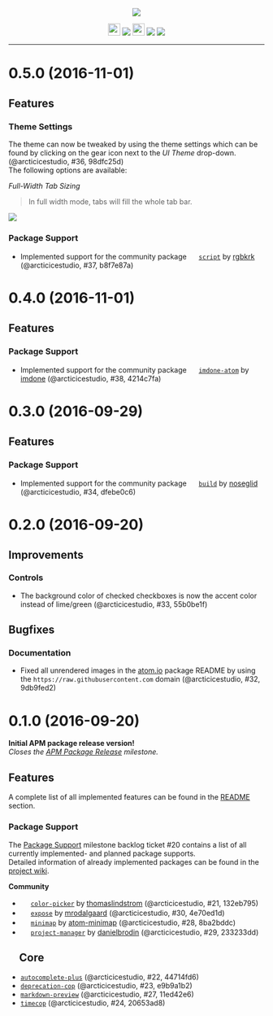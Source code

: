 <p align="center"><img src="https://cdn.rawgit.com/arcticicestudio/nord-atom-ui/develop/assets/nord-atom-ui-banner.svg"/></p>

<p align="center"><img src="https://assets-cdn.github.com/favicon.ico" width=24 height=24/> <a href="https://github.com/arcticicestudio/nord-atom-ui/releases/latest"><img src="https://img.shields.io/github/release/arcticicestudio/nord-atom-ui.svg"/></a> <img src="https://atom.io/favicon.ico" width=24 height=24/> <a href="https://atom.io/themes/nord-atom-ui"><img src="https://img.shields.io/apm/v/nord-atom-ui.svg"/></a> <a href="https://atom.io/themes/nord-atom-ui"><img src="https://img.shields.io/apm/dm/nord-atom-ui.svg"/></a></p>

---

# 0.5.0 (2016-11-01)
## Features
### Theme Settings
The theme can now be tweaked by using the theme settings which can be found by clicking on the gear icon next to the *UI Theme* drop-down. (@arcticicestudio, #36, 98dfc25d)  
The following options are available:

*Full-Width Tab Sizing*
> In full width mode, tabs will fill the whole tab bar.

![](https://cloud.githubusercontent.com/assets/7836623/19620532/ef4ef634-987f-11e6-89bd-5dda9bcade88.png)

### Package Support
  - Implemented support for the community package <img src="https://avatars1.githubusercontent.com/u/836375" width=16 height=16/>  [`script`](https://atom.io/packages/script) by [rgbkrk](https://github.com/rgbkrk) (@arcticicestudio, #37, b8f7e87a)

# 0.4.0 (2016-11-01)
## Features
### Package Support
  - Implemented support for the community package <img src="https://avatars3.githubusercontent.com/u/6087523" width=16 height=16/>  [`imdone-atom`](https://atom.io/packages/imdone-atom) by [imdone](https://github.com/imdone) (@arcticicestudio, #38, 4214c7fa)

# 0.3.0 (2016-09-29)
## Features
### Package Support
  - Implemented support for the community package <img src="https://avatars1.githubusercontent.com/u/933880" width=16 height=16/>  [`build`](https://atom.io/packages/build) by [noseglid](https://github.com/noseglid) (@arcticicestudio, #34, dfebe0c6)

# 0.2.0 (2016-09-20)
## Improvements
### Controls
  - The background color of checked checkboxes is now the accent color instead of lime/green (@arcticicestudio, #33, 55b0be1f)

## Bugfixes
### Documentation
  - Fixed all unrendered images in the [atom.io](https://atom.io/themes/nord-atom-ui) package README by using the `https://raw.githubusercontent.com` domain (@arcticicestudio, #32, 9db9fed2)

# 0.1.0 (2016-09-20)
**Initial APM package release version!**  
*Closes the [APM Package Release](https://github.com/arcticicestudio/nord-atom-ui/milestone/1) milestone.*

## Features
A complete list of all implemented features can be found in the [README](https://github.com/arcticicestudio/nord-atom-ui/blob/develop/README.md#features) section.

### Package Support
The [Package Support](https://github.com/arcticicestudio/nord-atom-ui/milestone/2) milestone backlog ticket #20 contains a list of all currently implemented- and planned package supports.  
Detailed information of already implemented packages can be found in the [project wiki](https://github.com/arcticicestudio/nord-atom-ui/wiki/Package-Support).

**Community**  
  - <img src="https://avatars3.githubusercontent.com/u/2833514" width=16 height=16/>  [`color-picker`](https://atom.io/packages/color-picker) by [thomaslindstrom](https://github.com/thomaslindstrom) (@arcticicestudio, #21, 132eb795)
  - <img src="https://avatars0.githubusercontent.com/u/659763" width=16 height=16/>  [`expose`](https://atom.io/packages/expose) by [mrodalgaard](https://github.com/mrodalgaard) (@arcticicestudio, #30, 4e70ed1d)
  - <img src="https://avatars3.githubusercontent.com/u/7209979" width=16 height=16/>  [`minimap`](https://atom.io/packages/minimap) by [atom-minimap](https://github.com/atom-minimap) (@arcticicestudio, #28, 8ba2bddc)
  - <img src="https://avatars0.githubusercontent.com/u/696872" width=16 height=16/>  [`project-manager`](https://atom.io/packages/project-manager) by [danielbrodin](https://github.com/danielbrodin) (@arcticicestudio, #29, 233233dd)

## <img src="https://avatars0.githubusercontent.com/u/1089146" width=16 height=16/> Core
  - [`autocomplete-plus`](https://atom.io/packages/autocomplete-plus) (@arcticicestudio, #22, 44714fd6)
  - [`deprecation-cop`](https://atom.io/packages/deprecation-cop) (@arcticicestudio, #23, e9b9a1b2)
  - [`markdown-preview`](https://atom.io/packages/markdown-preview) (@arcticicestudio, #27, 11ed42e6)
  - [`timecop`](https://atom.io/packages/timecop) (@arcticicestudio, #24, 20653ad8)
